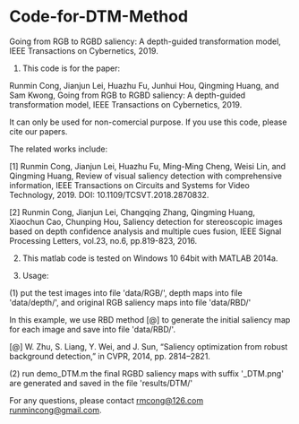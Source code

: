 # Code-for-DTM-Method
Going from RGB to RGBD saliency: A depth-guided transformation model, IEEE Transactions on Cybernetics, 2019.

1. This code is for the paper: 

Runmin Cong, Jianjun Lei, Huazhu Fu, Junhui Hou, Qingming Huang, and Sam Kwong, Going from RGB to RGBD saliency: A depth-guided transformation model, IEEE Transactions on Cybernetics, 2019.

It can only be used for non-comercial purpose. If you use this code, please cite our papers.

The related works include:

[1] Runmin Cong, Jianjun Lei, Huazhu Fu, Ming-Ming Cheng, Weisi Lin, and Qingming Huang, Review of visual saliency detection with comprehensive information, IEEE Transactions on Circuits and Systems for Video Technology, 2019. DOI: 10.1109/TCSVT.2018.2870832.

[2] Runmin Cong, Jianjun Lei, Changqing Zhang, Qingming Huang, Xiaochun Cao, Chunping Hou, Saliency detection for stereoscopic images based on depth confidence analysis and multiple cues fusion, IEEE Signal Processing Letters, vol.23, no.6, pp.819-823, 2016.

2. This matlab code is tested on Windows 10 64bit with MATLAB 2014a. 

3. Usage:

(1) put the test images into file 'data/RGB/', depth maps into file 'data/depth/', and original RGB saliency maps into file 'data/RBD/'

In this example, we use RBD method [@] to generate the initial saliency map for each image and save into file 'data/RBD/'.

[@] W. Zhu, S. Liang, Y. Wei, and J. Sun, “Saliency optimization from robust background detection,” in CVPR, 2014, pp. 2814–2821.

(2) run demo_DTM.m
the final  RGBD saliency maps with suffix '_DTM.png' are generated and saved in the file 'results/DTM/'

For any questions, please contact rmcong@126.com  runmincong@gmail.com.
